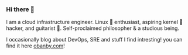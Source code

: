 ### Hi there 👋

<!--
**obanby/obanby** is a ✨ _special_ ✨ repository because its `README.md` (this file) appears on your GitHub profile.

Here are some ideas to get you started:

- 🔭 I’m currently working on ...
- 🌱 I’m currently learning ...
- 👯 I’m looking to collaborate on ...
- 🤔 I’m looking for help with ...
- 💬 Ask me about ...
- 📫 How to reach me: ...
- 😄 Pronouns: ...
- ⚡ Fun fact: ...
-->

I am a cloud infrastructure engineer. Linux 🐧 enthusiast, aspiring kernel 🍿 hacker, and guitarist 🎸. Self-proclaimed philosopher & a studious being. 

I occasionally blog about DevOps, SRE and stuff I find intresting! you can find it here [obanby.com](obanby.com/blog)!

